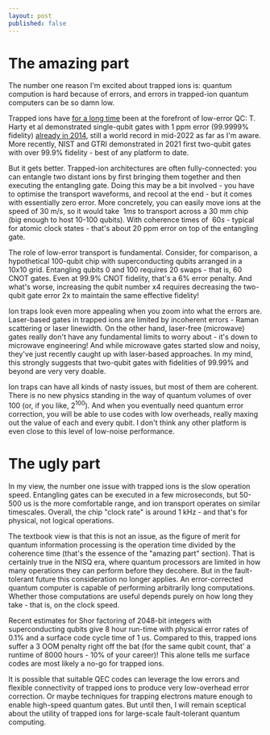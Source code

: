 ```yaml
---
layout: post
published: false
---
```



# The amazing part

The number one reason I'm excited about trapped ions is: quantum compution is hard because of errors, and errors in trapped-ion quantum computers can be so damn low.

Trapped ions have [for a long time](https://github.com/m-malinowski/quantum-benchmarks/blob/main/entanglement_fidelities/summary.md) been at the forefront of low-error QC: T. Harty et al demonstrated single-qubit gates with 1 ppm error (99.9999% fidelity) [already in 2014](https://arxiv.org/abs/1403.1524), still a world record in mid-2022 as far as I'm aware. More recently, NIST and GTRI demonstrated in 2021 first two-qubit gates with over 99.9% fidelity - best of any platform to date.

But it gets better. Trapped-ion architectures are often fully-connected: you can entangle two distant ions by first bringing them together and then executing the entangling gate. Doing this may be a bit involved - you have to optimise the transport waveforms, and recool at the end - but it comes with essentially zero error. More concretely, you can easily move ions at the speed of 30 m/s, so it would take $~1 ms$ to transport across a 30 mm chip (big enough to host 10-100 qubits). With coherence times of $~60 s$ - typical for atomic clock states - that's about 20 ppm error on top of the entangling gate. 

The role of low-error transport is fundamental. Consider, for comparison, a hypothetical 100-qubit chip with superconducting qubits arranged in a 10x10 grid. Entangling qubits 0 and 100 requires 20 swaps - that is, 60 CNOT gates. Even at 99.9% CNOT fidelity, that's a 6% error penalty. And what's worse, increasing the qubit number x4 requires decreasing the two-qubit gate error 2x to maintain the same effective fidelity!

Ion traps look even more appealing when you zoom into what the errors are. Laser-based gates in trapped ions are limited by incoherent errors - Raman scattering or laser linewidth. On the other hand, laser-free (microwave) gates really don't have any fundamental limits to worry about - it's down to microwave engineering! And while microwave gates started slow and noisy, they've just recently caught up with laser-based approaches. In my mind, this strongly suggests that two-qubit gates with fidelities of 99.99% and beyond are very very doable.

Ion traps can have all kinds of nasty issues, but most of them are coherent. There is no new physics standing in the way of quantum volumes of over $100$ (or, if you like, $2^100$). And when you eventually need quantum error correction, you will be able to use codes with low overheads, really maxing out the value of each and every qubit. I don't think any other platform is even close to this level of low-noise performance.

# The ugly part

In my view, the number one issue with trapped ions is the slow operation speed. Entangling gates can be executed in a few microseconds, but 50-500 us is the more comfortable range, and ion transport operates on similar timescales. Overall, the chip "clock rate" is around 1 kHz - and that's for physical, not logical operations. 

The textbook view is that this is not an issue, as the figure of merit for quantum information processing is the operation time divided by the coherence time (that's the essence of the "amazing part" section). That is certainly true in the NISQ era, where quantum processors are limited in how many operations they can perform before they decohere. But in the fault-tolerant future this consideration no longer applies. An error-corrected quantum computer is capable of performing arbitrarily long computations. Whether those computations are useful depends purely on how long they take - that is, on the clock speed.

Recent estimates for Shor factoring of 2048-bit integers with superconducting qubits give 8 hour run-time with physical error rates of 0.1% and a surface code cycle time of 1 us. Compared to this, trapped ions suffer a 3 OOM penalty right off the bat (for the same qubit count, that' a runtime of 8000 hours - 10% of your career)! This alone tells me surface codes are most likely a no-go for trapped ions.

It is possible that suitable QEC codes can leverage the low errors and flexible connectivity of trapped ions to produce very low-overhead error correction. Or maybe techniques for trapping electrons mature enough to enable high-speed quantum gates. But until then, I will remain sceptical about the utility of trapped ions for large-scale fault-tolerant quantum computing.
